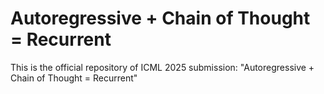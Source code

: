 # Autoregressive + Chain of Thought = Recurrent

This is the official repository of ICML 2025 submission: "Autoregressive + Chain of Thought = Recurrent"
